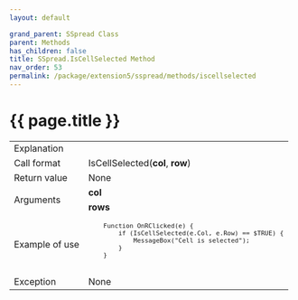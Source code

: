 ```yaml
---
layout: default

grand_parent: SSpread Class
parent: Methods
has_children: false
title: SSpread.IsCellSelected Method
nav_order: 53
permalink: /package/extension5/sspread/methods/iscellselected
---
```

# {{ page.title }}

<table>
  <tr>
    <td>Explanation</td>
    <td colspan="2"></td>
  </tr>
  <tr>
    <td>Call format</td>
    <td colspan="2">IsCellSelected(<b>col</b>, <b>row</b>)</td>
  </tr>
  <tr>
    <td>Return value</td>
    <td colspan="2">None</td>
  </tr>  
  <tr>
    <td rowspan="2">Arguments</td>
    <td><b>col</b></td>
    <td></td>
  </tr>
  <tr>
    <td><b>rows</b></td>
    <td></td>
  </tr>
  <tr>
    <td>Example of use</td>
    <td colspan="2"><code><pre>
    Function OnRClicked(e) {
        if (IsCellSelected(e.Col, e.Row) == $TRUE) {
            MessageBox("Cell is selected");
        }
    }
    </pre></code></td>
  </tr>
  <tr>
    <td>Exception</td>
    <td colspan="2">None</td>
  </tr>
</table>
